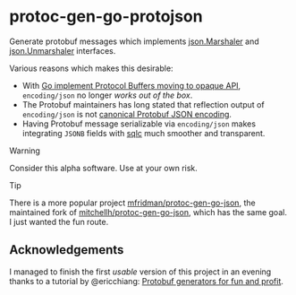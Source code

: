 # protoc-gen-go-protojson

Generate protobuf messages which implements [json.Marshaler](https://pkg.go.dev/encoding/json#Marshaler) and [json.Unmarshaler](https://pkg.go.dev/encoding/json#Unmarshaler) interfaces.

Various reasons which makes this desirable:
- With [Go implement Protocol Buffers moving to opaque API](https://go.dev/blog/protobuf-opaque), `encoding/json` no longer _works out of the box_.
- The Protobuf maintainers has long stated that reflection output of `encoding/json` is not [canonical Protobuf JSON encoding](https://go.dev/blog/protobuf-opaque#reflection).
- Having Protobuf message serializable via `encoding/json` makes integrating `JSONB` fields with [sqlc](https://sqlc.dev) much smoother and transparent.

> [!WARNING]
> Consider this alpha software. Use at your own risk.

> [!TIP]
> There is a more popular project [mfridman/protoc-gen-go-json](https://github.com/mfridman/protoc-gen-go-json), the maintained fork of [mitchellh/protoc-gen-go-json](https://github.com/mitchellh/protoc-gen-go-json), which has the same goal.
> I just wanted the fun route.

## Acknowledgements

I managed to finish the first _usable_ version of this project in an evening thanks to a tutorial by @ericchiang: [Protobuf generators for fun and profit](https://ericchiang.github.io/post/protoc-plugins/).
